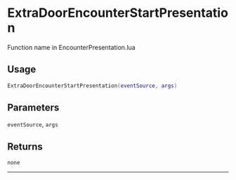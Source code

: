 # ExtraDoorEncounterStartPresentation
Function name in EncounterPresentation.lua
## Usage
```lua
ExtraDoorEncounterStartPresentation(eventSource, args)
```
## Parameters
`eventSource`, `args`
## Returns
`none`

---
